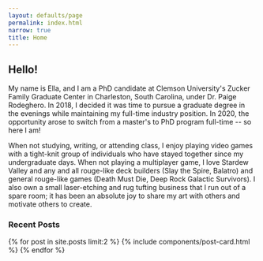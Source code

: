```yaml
---
layout: defaults/page
permalink: index.html
narrow: true
title: Home
---
```


## Hello!

My name is Ella, and I am a PhD candidate at Clemson University's Zucker Family Graduate Center in Charleston, South Carolina, under Dr. Paige Rodeghero. In 2018, I decided it was time to pursue a graduate degree in the evenings while maintaining my full-time industry position. In 2020, the opportunity arose to switch from a master's to PhD program full-time -- so here I am! 

When not studying, writing, or attending class, I enjoy playing video games with a tight-knit group of individuals who have stayed together since my undergraduate days. When not playing a multiplayer game, I love Stardew Valley and any and all rouge-like deck builders (Slay the Spire, Balatro) and general rouge-like games (Death Must Die, Deep Rock Galactic Survivors). I also own a small laser-etching and rug tufting business that I run out of a spare room; it has been an absolute joy to share my art with others and motivate others to create. 


### Recent Posts

{% for post in site.posts limit:2 %}
{% include components/post-card.html %}
{% endfor %}


